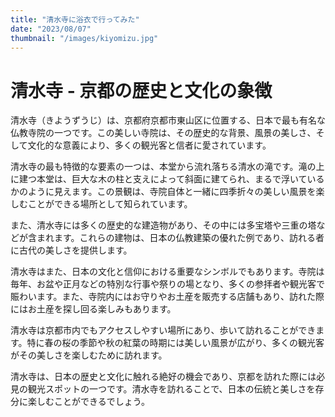 ```yaml
---
title: "清水寺に浴衣で行ってみた"
date: "2023/08/07"
thumbnail: "/images/kiyomizu.jpg"
---
```


# 清水寺 - 京都の歴史と文化の象徴

清水寺（きようずうじ）は、京都府京都市東山区に位置する、日本で最も有名な仏教寺院の一つです。この美しい寺院は、その歴史的な背景、風景の美しさ、そして文化的な意義により、多くの観光客と信者に愛されています。

清水寺の最も特徴的な要素の一つは、本堂から流れ落ちる清水の滝です。滝の上に建つ本堂は、巨大な木の柱と支えによって斜面に建てられ、まるで浮いているかのように見えます。この景観は、寺院自体と一緒に四季折々の美しい風景を楽しむことができる場所として知られています。

また、清水寺には多くの歴史的な建造物があり、その中には多宝塔や三重の塔などが含まれます。これらの建物は、日本の仏教建築の優れた例であり、訪れる者に古代の美しさを提供します。

清水寺はまた、日本の文化と信仰における重要なシンボルでもあります。寺院は毎年、お盆や正月などの特別な行事や祭りの場となり、多くの参拝者や観光客で賑わいます。また、寺院内にはお守りやお土産を販売する店舗もあり、訪れた際にはお土産を探し回る楽しみもあります。

清水寺は京都市内でもアクセスしやすい場所にあり、歩いて訪れることができます。特に春の桜の季節や秋の紅葉の時期には美しい風景が広がり、多くの観光客がその美しさを楽しむために訪れます。

清水寺は、日本の歴史と文化に触れる絶好の機会であり、京都を訪れた際には必見の観光スポットの一つです。清水寺を訪れることで、日本の伝統と美しさを存分に楽しむことができるでしょう。
